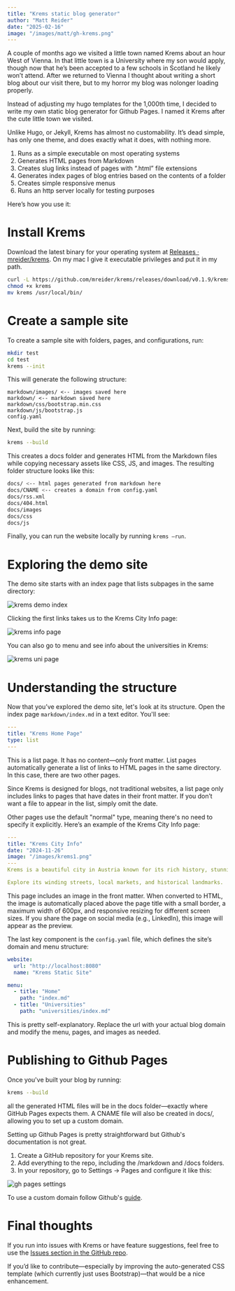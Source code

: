 ```yaml
---
title: "Krems static blog generator"
author: "Matt Reider"
date: "2025-02-16"
image: "/images/matt/gh-krems.png"
---
```


A couple of months ago we visited a little town named Krems about an hour West of Vienna. In that little town is a University where my son would apply, though now that he’s been accepted to a few schools in Scotland he likely won’t attend. After we returned to Vienna I thought about writing a short blog about our visit there, but to my horror my blog was nolonger loading properly.

Instead of adjusting my hugo templates for the 1,000th time, I decided to write my own static blog generator for Github Pages. I named it Krems after the cute little town we visited.

Unlike Hugo, or Jekyll, Krems has almost no customability. It’s dead simple, has only one theme, and does exactly what it does, with nothing more.

1. Runs as a simple executable on most operating systems
2. Generates HTML pages from Markdown
3. Creates slug links instead of pages with “.html” file extensions
4. Generates index pages of blog entries based on the contents of a folder
5. Creates simple responsive menus
6. Runs an http server locally for testing purposes

Here’s how you use it:

# Install Krems

Download the latest binary for your operating system at [Releases · mreider/krems](https://github.com/mreider/krems/releases). On my mac I give it executable privileges and put it in my path.

```bash
curl -L https://github.com/mreider/krems/releases/download/v0.1.9/krems-darwin-amd64 -o krems
chmod +x krems
mv krems /usr/local/bin/
```
 
# Create a sample site

To create a sample site with folders, pages, and configurations, run:

```bash
mkdir test
cd test
krems --init
```

This will generate the following structure:

```
markdown/images/ <-- images saved here
markdown/ <-- markdown saved here
markdown/css/bootstrap.min.css
markdown/js/bootstrap.js
config.yaml
```

Next, build the site by running:

```bash
krems --build
```

This creates a docs folder and generates HTML from the Markdown files while copying necessary assets like CSS, JS, and images. The resulting folder structure looks like this:

```bash
docs/ <-- html pages generated from markdown here
docs/CNAME <-- creates a domain from config.yaml
docs/rss.xml
docs/404.html
docs/images
docs/css
docs/js
```

Finally, you can run the website locally by running `krems —run`.

# Exploring the demo site

The demo site starts with an index page that lists subpages in the same directory:

![krems demo index](/images/matt/krems-test.png)

Clicking the first links takes us to the Krems City Info page:

![krems info page](/images/matt/krems-test2.png)

You can also go to menu and see info about the universities in Krems:

![krems uni page](/images/matt/krems-test3.png)

# Understanding the structure

Now that you’ve explored the demo site, let's look at its structure. Open the index page `markdown/index.md` in a text editor. You'll see:

```yaml
---
title: "Krems Home Page"
type: list
---
```

This is a list page. It has no content—only front matter. List pages automatically generate a list of links to HTML pages in the same directory. In this case, there are two other pages.

Since Krems is designed for blogs, not traditional websites, a list page only includes links to pages that have dates in their front matter. If you don’t want a file to appear in the list, simply omit the date.

Other pages use the default "normal" type, meaning there's no need to specify it explicitly. Here’s an example of the Krems City Info page:


```yaml
---
title: "Krems City Info"
date: "2024-11-26"
image: "/images/krems1.png"
---
Krems is a beautiful city in Austria known for its rich history, stunning architecture, and vibrant culture.

Explore its winding streets, local markets, and historical landmarks.
```

This page includes an image in the front matter. When converted to HTML, the image is automatically placed above the page title with a small border, a maximum width of 600px, and responsive resizing for different screen sizes. If you share the page on social media (e.g., LinkedIn), this image will appear as the preview.

The last key component is the `config.yaml` file, which defines the site’s domain and menu structure:


```yaml
website:
  url: "http://localhost:8080"
  name: "Krems Static Site"

menu:
  - title: "Home"
    path: "index.md"
  - title: "Universities"
    path: "universities/index.md"
```

This is pretty self-explanatory. Replace the url with your actual blog domain and modify the menu, pages, and images as needed.

# Publishing to Github Pages

Once you've built your blog by running:

```bash
krems --build
```

all the generated HTML files will be in the docs folder—exactly where GitHub Pages expects them. A CNAME file will also be created in docs/, allowing you to set up a custom domain.

Setting up Github Pages is pretty straightforward but Github's documentation is not great. 

1. Create a GitHub repository for your Krems site.
2. Add everything to the repo, including the /markdown and /docs folders.
3. In your repository, go to Settings → Pages and configure it like this:

![gh pages settings](/images/matt/gh-pages-build.png)

To use a custom domain follow Github's [guide](https://docs.github.com/en/pages/configuring-a-custom-domain-for-your-github-pages-site/verifying-your-custom-domain-for-github-pages).

# Final thoughts

If you run into issues with Krems or have feature suggestions, feel free to use the [Issues section in the GitHub repo](https://github.com/mreider/krems/issues).

If you’d like to contribute—especially by improving the auto-generated CSS template (which currently just uses Bootstrap)—that would be a nice enhancement.


